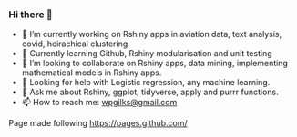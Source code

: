 ### Hi there 👋

<!-- comments in here -->
<!-- **willgilks/willgilks** is a ✨ _special_ ✨ repository because its `README.md` (this file) appears on your GitHub profile. -->

<!--Here are some ideas to get you started:-->

- 🔭 I’m currently working on Rshiny apps in aviation data, text analysis, covid, heirachical clustering
- 🌱 Currently learning Github, Rshiny modularisation and unit testing
- 👯 I’m looking to collaborate on Rshiny apps, data mining, implementing mathematical models in Rshiny apps.
- 🤔 Looking for help with Logistic regression, any machine learning.
- 💬 Ask me about Rshiny, ggplot, tidyverse, apply and purrr functions.
- 📫 How to reach me: wpgilks@gmail.com

Page made following https://pages.github.com/
